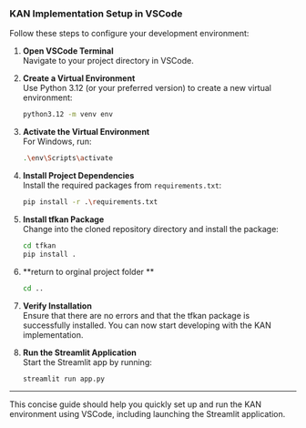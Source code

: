 
### KAN Implementation Setup in VSCode

Follow these steps to configure your development environment:

1. **Open VSCode Terminal**  
   Navigate to your project directory in VSCode.

2. **Create a Virtual Environment**  
   Use Python 3.12 (or your preferred version) to create a new virtual environment:
   ```bash
   python3.12 -m venv env
   ```

3. **Activate the Virtual Environment**  
   For Windows, run:
   ```bash
   .\env\Scripts\activate
   ```

4. **Install Project Dependencies**  
   Install the required packages from `requirements.txt`:
   ```bash
   pip install -r .\requirements.txt
   ```



5. **Install tfkan Package**  
   Change into the cloned repository directory and install the package:
   ```bash
   cd tfkan
   pip install .
   ```
6. **return to orginal project folder **
   ```bash
   cd ..
   ```
7. **Verify Installation**  
   Ensure that there are no errors and that the tfkan package is successfully installed. You can now start developing with the KAN implementation.

8. **Run the Streamlit Application**  
   Start the Streamlit app by running:
   ```bash
   streamlit run app.py
   ```

---

This concise guide should help you quickly set up and run the KAN environment using VSCode, including launching the Streamlit application.
